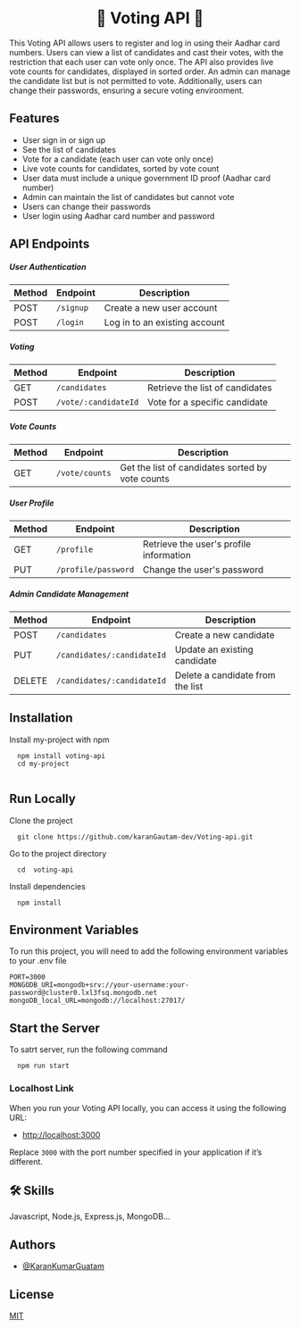 <h1 align="center" id="title">🎉 Voting API 🎉</h1>

This Voting API allows users to register and log in using their Aadhar card numbers. Users can view a list of candidates and cast their votes, with the restriction that each user can vote only once. The API also provides live vote counts for candidates, displayed in sorted order. An admin can manage the candidate list but is not permitted to vote. Additionally, users can change their passwords, ensuring a secure voting environment.

## Features

- User sign in or sign up
- See the list of candidates
- Vote for a candidate (each user can vote only once)
- Live vote counts for candidates, sorted by vote count
- User data must include a unique government ID proof (Aadhar card number)
- Admin can maintain the list of candidates but cannot vote
- Users can change their passwords
- User login using Aadhar card number and password

## API Endpoints

##### User Authentication

| Method | Endpoint    | Description                   |
| ------ | ----------- | ----------------------------- |
| POST   | `/signup` | Create a new user account     |
| POST   | `/login`  | Log in to an existing account |

##### Voting

| Method | Endpoint               | Description                     |
| ------ | ---------------------- | ------------------------------- |
| GET    | `/candidates`        | Retrieve the list of candidates |
| POST   | `/vote/:candidateId` | Vote for a specific candidate   |

##### Vote Counts

| Method | Endpoint         | Description                                      |
| ------ | ---------------- | ------------------------------------------------ |
| GET    | `/vote/counts` | Get the list of candidates sorted by vote counts |

##### User Profile

| Method | Endpoint              | Description                             |
| ------ | --------------------- | --------------------------------------- |
| GET    | `/profile`          | Retrieve the user's profile information |
| PUT    | `/profile/password` | Change the user's password              |

##### Admin Candidate Management

| Method | Endpoint                     | Description                      |
| ------ | ---------------------------- | -------------------------------- |
| POST   | `/candidates`              | Create a new candidate           |
| PUT    | `/candidates/:candidateId` | Update an existing candidate     |
| DELETE | `/candidates/:candidateId` | Delete a candidate from the list |

## Installation

Install my-project with npm

```
  npm install voting-api
  cd my-project
  
```

## Run Locally

Clone the project

```
  git clone https://github.com/karanGautam-dev/Voting-api.git
```

Go to the project directory

```
  cd  voting-api
```

Install dependencies

```
  npm install
```

## Environment Variables

To run this project, you will need to add the following environment variables to your .env file

```
PORT=3000
MONGODB_URI=mongodb+srv://your-username:your-password@cluster0.lxl3fsq.mongodb.net
mongoDB_local_URL=mongodb://localhost:27017/
```

## Start the Server

To satrt server, run the following command

```
  npm run start

```

### Localhost Link

When you run your Voting API locally, you can access it using the following URL:

- [http://localhost:3000](http://localhost:3000)

Replace `3000` with the port number specified in your application if it’s different.

## 🛠 Skills

Javascript, Node.js, Express.js, MongoDB...

## Authors

- [@KaranKumarGuatam](https://github.com/karanGautam-dev)

## License

[MIT](https://choosealicense.com/licenses/mit/)
